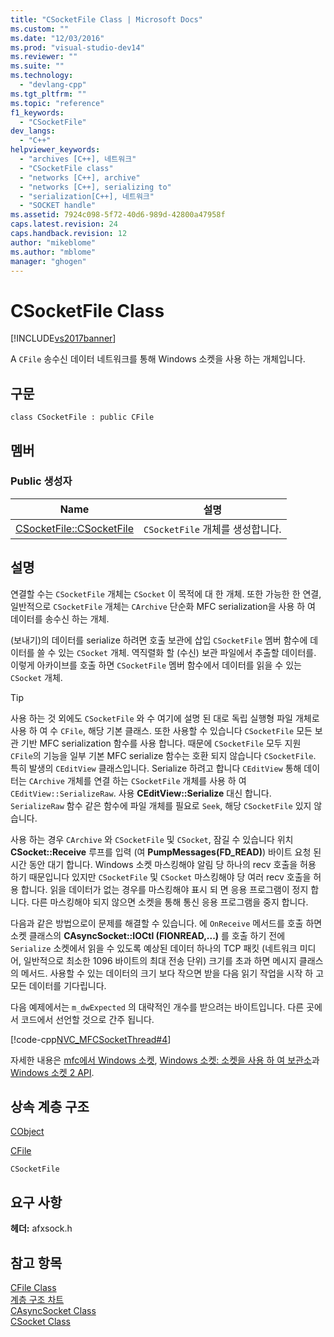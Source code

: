 ```yaml
---
title: "CSocketFile Class | Microsoft Docs"
ms.custom: ""
ms.date: "12/03/2016"
ms.prod: "visual-studio-dev14"
ms.reviewer: ""
ms.suite: ""
ms.technology: 
  - "devlang-cpp"
ms.tgt_pltfrm: ""
ms.topic: "reference"
f1_keywords: 
  - "CSocketFile"
dev_langs: 
  - "C++"
helpviewer_keywords: 
  - "archives [C++], 네트워크"
  - "CSocketFile class"
  - "networks [C++], archive"
  - "networks [C++], serializing to"
  - "serialization[C++], 네트워크"
  - "SOCKET handle"
ms.assetid: 7924c098-5f72-40d6-989d-42800a47958f
caps.latest.revision: 24
caps.handback.revision: 12
author: "mikeblome"
ms.author: "mblome"
manager: "ghogen"
---
```

# CSocketFile Class
[!INCLUDE[vs2017banner](../../assembler/inline/includes/vs2017banner.md)]

A `CFile` 송수신 데이터 네트워크를 통해 Windows 소켓을 사용 하는 개체입니다.  
  
## 구문  
  
```  
class CSocketFile : public CFile  
```  
  
## 멤버  
  
### Public 생성자  
  
|Name|설명|  
|----------|--------|  
|[CSocketFile::CSocketFile](../Topic/CSocketFile::CSocketFile.md)|`CSocketFile` 개체를 생성합니다.|  
  
## 설명  
 연결할 수는 `CSocketFile` 개체는 `CSocket` 이 목적에 대 한 개체.  또한 가능한 한 연결, 일반적으로 `CSocketFile` 개체는 `CArchive` 단순화 MFC serialization을 사용 하 여 데이터를 송수신 하는 개체.  
  
 \(보내기\)의 데이터를 serialize 하려면 호출 보관에 삽입 `CSocketFile` 멤버 함수에 데이터를 쓸 수 있는 `CSocket` 개체.  역직렬화 할 \(수신\) 보관 파일에서 추출할 데이터를.  이렇게 아카이브를 호출 하면 `CSocketFile` 멤버 함수에서 데이터를 읽을 수 있는 `CSocket` 개체.  
  
> [!TIP]
>  사용 하는 것 외에도 `CSocketFile` 와 수 여기에 설명 된 대로 독립 실행형 파일 개체로 사용 하 여 수 `CFile`, 해당 기본 클래스.  또한 사용할 수 있습니다 `CSocketFile` 모든 보관 기반 MFC serialization 함수를 사용 합니다.  때문에 `CSocketFile` 모두 지원 `CFile`의 기능을 일부 기본 MFC serialize 함수는 호환 되지 않습니다 `CSocketFile`.  특히 발생의 `CEditView` 클래스입니다.  Serialize 하려고 합니다 `CEditView` 통해 데이터는 `CArchive` 개체를 연결 하는 `CSocketFile` 개체를 사용 하 여 `CEditView::SerializeRaw`. 사용  **CEditView::Serialize** 대신 합니다.  `SerializeRaw` 함수 같은 함수에 파일 개체를 필요로 `Seek`, 해당 `CSocketFile` 있지 않습니다.  
  
 사용 하는 경우 `CArchive` 와 `CSocketFile` 및 `CSocket`, 잠길 수 있습니다 위치  **CSocket::Receive** 루프를 입력 \(여  **PumpMessages\(FD\_READ\)**\) 바이트 요청 된 시간 동안 대기 합니다.  Windows 소켓 마스킹해야 알림 당 하나의 recv 호출을 허용 하기 때문입니다 있지만 `CSocketFile` 및 `CSocket` 마스킹해야 당 여러 recv 호출을 허용 합니다.  읽을 데이터가 없는 경우를 마스킹해야 표시 되 면 응용 프로그램이 정지 합니다.  다른 마스킹해야 되지 않으면 소켓을 통해 통신 응용 프로그램을 중지 합니다.  
  
 다음과 같은 방법으로이 문제를 해결할 수 있습니다.  에 `OnReceive` 메서드를 호출 하면 소켓 클래스의  **CAsyncSocket::IOCtl \(FIONREAD,...\)** 를 호출 하기 전에 `Serialize` 소켓에서 읽을 수 있도록 예상된 데이터 하나의 TCP 패킷 \(네트워크 미디어, 일반적으로 최소한 1096 바이트의 최대 전송 단위\) 크기를 초과 하면 메시지 클래스의 메서드.  사용할 수 있는 데이터의 크기 보다 작으면 받을 다음 읽기 작업을 시작 하 고 모든 데이터를 기다립니다.  
  
 다음 예제에서는 `m_dwExpected` 의 대략적인 개수를 받으려는 바이트입니다.  다른 곳에서 코드에서 선언할 것으로 간주 됩니다.  
  
 [!code-cpp[NVC_MFCSocketThread#4](../../mfc/reference/codesnippet/CPP/csocketfile-class_1.cpp)]  
  
 자세한 내용은  [mfc에서 Windows 소켓](../../mfc/windows-sockets-in-mfc.md),  [Windows 소켓: 소켓을 사용 하 여 보관소](../../mfc/windows-sockets-using-sockets-with-archives.md)과  [Windows 소켓 2 API](http://msdn.microsoft.com/library/windows/desktop/ms740673).  
  
## 상속 계층 구조  
 [CObject](../../mfc/reference/cobject-class.md)  
  
 [CFile](../../mfc/reference/cfile-class.md)  
  
 `CSocketFile`  
  
## 요구 사항  
 **헤더:**  afxsock.h  
  
## 참고 항목  
 [CFile Class](../../mfc/reference/cfile-class.md)   
 [계층 구조 차트](../../mfc/hierarchy-chart.md)   
 [CAsyncSocket Class](../../mfc/reference/casyncsocket-class.md)   
 [CSocket Class](../../mfc/reference/csocket-class.md)